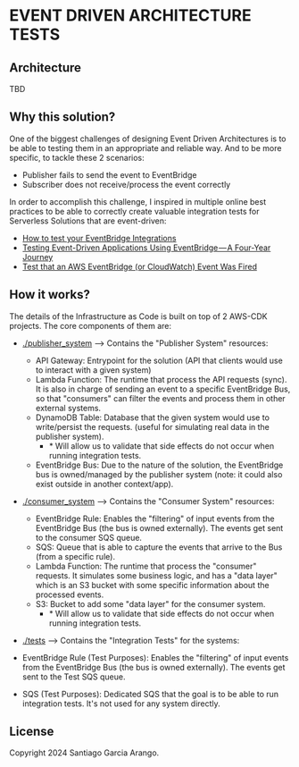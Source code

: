 # EVENT DRIVEN ARCHITECTURE TESTS

## Architecture

TBD

<!-- <img src="../assets/" width=90%> <br> -->

## Why this solution?

One of the biggest challenges of designing Event Driven Architectures is to be able to testing them in an appropriate and reliable way. And to be more specific, to tackle these 2 scenarios:

- Publisher fails to send the event to EventBridge
- Subscriber does not receive/process the event correctly

In order to accomplish this challenge, I inspired in multiple online best practices to be able to correctly create valuable integration tests for Serverless Solutions that are event-driven:

- [How to test your EventBridge Integrations](https://serverlessfirst.com/eventbridge-testing-guide/)
- [Testing Event-Driven Applications Using EventBridge — A Four-Year Journey](https://medium.com/@smorland/testing-event-driven-applications-using-eventbridge-a-four-year-journey-8ed0c80fc4ca)
- [Test that an AWS EventBridge (or CloudWatch) Event Was Fired](https://stackoverflow.com/questions/60743785/test-that-an-aws-eventbridge-or-cloudwatch-event-was-fired)

## How it works?

The details of the Infrastructure as Code is built on top of 2 AWS-CDK projects. The core components of them are:

- [./publisher_system](./publisher_system) --> Contains the "Publisher System" resources:

  - API Gateway: Entrypoint for the solution (API that clients would use to interact with a given system)
  - Lambda Function: The runtime that process the API requests (sync). It is also in charge of sending an event to a specific EventBridge Bus, so that "consumers" can filter the events and process them in other external systems.
  - DynamoDB Table: Database that the given system would use to write/persist the requests. (useful for simulating real data in the publisher system).
    - \* Will allow us to validate that side effects do not occur when running integration tests.
  - EventBridge Bus: Due to the nature of the solution, the EventBridge bus is owned/managed by the publisher system (note: it could also exist outside in another context/app).

- [./consumer_system](./consumer_system) --> Contains the "Consumer System" resources:

  - EventBridge Rule: Enables the "filtering" of input events from the EventBridge Bus (the bus is owned externally). The events get sent to the consumer SQS queue.
  - SQS: Queue that is able to capture the events that arrive to the Bus (from a specific rule).
  - Lambda Function: The runtime that process the "consumer" requests. It simulates some business logic, and has a "data layer" which is an S3 bucket with some specific information about the processed events.
  - S3: Bucket to add some "data layer" for the consumer system.
    - \* Will allow us to validate that side effects do not occur when running integration tests.

- [./tests](./tests) --> Contains the "Integration Tests" for the systems:

- EventBridge Rule (Test Purposes): Enables the "filtering" of input events from the EventBridge Bus (the bus is owned externally). The events get sent to the Test SQS queue.
- SQS (Test Purposes): Dedicated SQS that the goal is to be able to run integration tests. It's not used for any system directly.

## License

Copyright 2024 Santiago Garcia Arango.
